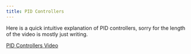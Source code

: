 ```yaml
---
title: PID Controllers
---
```


Here is a quick intuitive explanation of PID controllers, sorry for the length
of the video is mostly just writing.

[PID Controllers Video](https://youtu.be/ignltKC9s-g)
